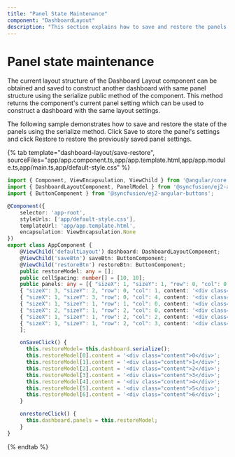 ```yaml
---
title: "Panel State Maintenance"
component: "DashboardLayout"
description: "This section explains how to save and restore the panels settings of Essential JS 2 DashboardLayout component"
---
```


# Panel state maintenance

The current layout structure of the Dashboard Layout component can be obtained and saved to construct another dashboard with same panel structure using the serialize public method of the component. This method returns the component's current panel setting which can be used to construct a dashboard with the same layout settings.

The following sample demonstrates how to save and restore the state of the panels using the serialize method. Click Save to store the panel's settings and click Restore to restore the previously saved panel settings.

{% tab template="dashboard-layout/save-restore", sourceFiles="app/app.component.ts,app/app.template.html,app/app.module.ts,app/main.ts,app/default-style.css" %}

```typescript
import { Component, ViewEncapsulation, ViewChild } from '@angular/core';
import { DashboardLayoutComponent, PanelModel } from '@syncfusion/ej2-angular-layouts';
import { ButtonComponent } from '@syncfusion/ej2-angular-buttons';

@Component({
    selector: 'app-root',
    styleUrls: ['app/default-style.css'],
    templateUrl: 'app/app.template.html',
    encapsulation: ViewEncapsulation.None
})
export class AppComponent {
    @ViewChild('defaultLayout') dashboard: DashboardLayoutComponent;
    @ViewChild('saveBtn') saveBtn: ButtonComponent;
    @ViewChild('restoreBtn') restoreBtn: ButtonComponent;
    public restoreModel: any = [];
    public cellSpacing: number[] = [10, 10];
    public panels: any = [{ "sizeX": 1, "sizeY": 1, "row": 0, "col": 0, content: '<div class="content">0</div>' },
    { "sizeX": 3, "sizeY": 2, "row": 0, "col": 1, content: '<div class="content">1</div>' },
    { "sizeX": 1, "sizeY": 3, "row": 0, "col": 4, content: '<div class="content">2</div>' },
    { "sizeX": 1, "sizeY": 1, "row": 1, "col": 0, content: '<div class="content">3</div>' },
    { "sizeX": 2, "sizeY": 1, "row": 2, "col": 0, content: '<div class="content">4</div>' },
    { "sizeX": 1, "sizeY": 1, "row": 2, "col": 2, content: '<div class="content">5</div>' },
    { "sizeX": 1, "sizeY": 1, "row": 2, "col": 3, content: '<div class="content">6</div>' }
    ];

    onSaveClick() {
      this.restoreModel= this.dashboard.serialize();
      this.restoreModel[0].content = '<div class="content">0</div>';
      this.restoreModel[1].content = '<div class="content">1</div>';
      this.restoreModel[2].content = '<div class="content">2</div>';
      this.restoreModel[3].content = '<div class="content">3</div>';
      this.restoreModel[4].content = '<div class="content">4</div>';
      this.restoreModel[5].content = '<div class="content">5</div>';
      this.restoreModel[6].content = '<div class="content">6</div>';
    }

    onrestoreClick() {
      this.dashboard.panels = this.restoreModel;
    }
}
```

{% endtab %}
